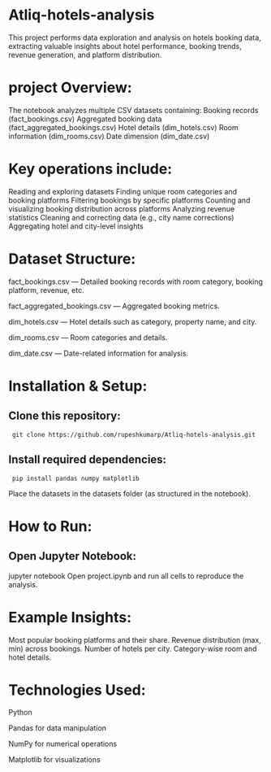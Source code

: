 # Atliq-hotels-analysis  
This project performs data exploration and analysis on hotels booking data, extracting valuable insights about hotel performance, booking trends, revenue generation, and platform distribution.

<h1>project Overview:</h1>

The notebook analyzes multiple CSV datasets containing:
Booking records (fact_bookings.csv)
Aggregated booking data (fact_aggregated_bookings.csv)
Hotel details (dim_hotels.csv)
Room information (dim_rooms.csv)
Date dimension (dim_date.csv)

<h1>Key operations include:</h1>

Reading and exploring datasets
Finding unique room categories and booking platforms
Filtering bookings by specific platforms
Counting and visualizing booking distribution across platforms
Analyzing revenue statistics
Cleaning and correcting data (e.g., city name corrections)
Aggregating hotel and city-level insights

<h1>Dataset Structure:</h1>

fact_bookings.csv — Detailed booking records with room category, booking platform, revenue, etc.

fact_aggregated_bookings.csv — Aggregated booking metrics.

dim_hotels.csv — Hotel details such as category, property name, and city.

dim_rooms.csv — Room categories and details.

dim_date.csv — Date-related information for analysis.

<h1>Installation & Setup:</h1>

<h2>Clone this repository:</h2>
     
     git clone https://github.com/rupeshkumarp/Atliq-hotels-analysis.git

<h2>Install required dependencies:</h2>

     pip install pandas numpy matplotlib
Place the datasets in the datasets folder (as structured in the notebook).

<h1>How to Run:</h1>

<h2>Open Jupyter Notebook:</h2>
    jupyter notebook
Open project.ipynb and run all cells to reproduce the analysis.

<h1>Example Insights:</h1>

Most popular booking platforms and their share.
Revenue distribution (max, min) across bookings.
Number of hotels per city.
Category-wise room and hotel details.

<h1>Technologies Used:</h1>


Python

Pandas for data manipulation

NumPy for numerical operations

Matplotlib for visualizations
